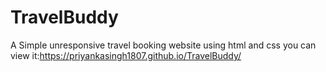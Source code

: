 # TravelBuddy
A Simple unresponsive travel booking website using html and css
you can view it:https://priyankasingh1807.github.io/TravelBuddy/

